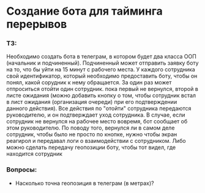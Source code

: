 # Создание бота для тайминга перерывов

### ТЗ:

Необходимо создать бота в телеграм, в котором будет два класса ООП (начальник и подчиненный).
Подчиненный может отправить заявку боту на то, что бы уйти на 15 минут с рабочего места.
У каждого сотрудника свой идентификатор, который необходимо предоставить боту, чтобы он понял, 
какой сорудник к нему обращается. 
За один раз может отпроситься отойти один сотрудник. пока первый не вернулся, 
второй в листе ожидания (можно добавить кнопку о том, чтобы сотрудник встал в лист ожидания 
(организация очереди) при его подтверждении данного действия). 
Все действия по "отойти" сотрудника передаются руководителю, и он подтверждает уход сотрудника.
В случае, если сотрудник не вернулся на рабочее место вовремя, бот сообщает об этом руководителю.
По поводу того, вернулся ли в самом деле сотрудник, чтобы было не просто по кнопке, нужно чтобы экран реагирол и передавал логи о взаимодействии с сотрудником.
Либо можно сделать передачу геопозиции боту, чтобы тот  видел, где находится сотрудник

### Вопросы:

- Насколько точна геопозиция в телеграм (в метрах)?